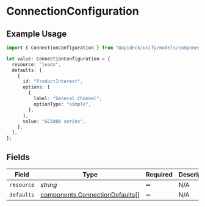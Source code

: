 # ConnectionConfiguration

## Example Usage

```typescript
import { ConnectionConfiguration } from "@apideck/unify/models/components";

let value: ConnectionConfiguration = {
  resource: "leads",
  defaults: [
    {
      id: "ProductInterest",
      options: [
        {
          label: "General Channel",
          optionType: "simple",
        },
      ],
      value: "GC5000 series",
    },
  ],
};
```

## Fields

| Field                                                                            | Type                                                                             | Required                                                                         | Description                                                                      | Example                                                                          |
| -------------------------------------------------------------------------------- | -------------------------------------------------------------------------------- | -------------------------------------------------------------------------------- | -------------------------------------------------------------------------------- | -------------------------------------------------------------------------------- |
| `resource`                                                                       | *string*                                                                         | :heavy_minus_sign:                                                               | N/A                                                                              | leads                                                                            |
| `defaults`                                                                       | [components.ConnectionDefaults](../../models/components/connectiondefaults.md)[] | :heavy_minus_sign:                                                               | N/A                                                                              |                                                                                  |